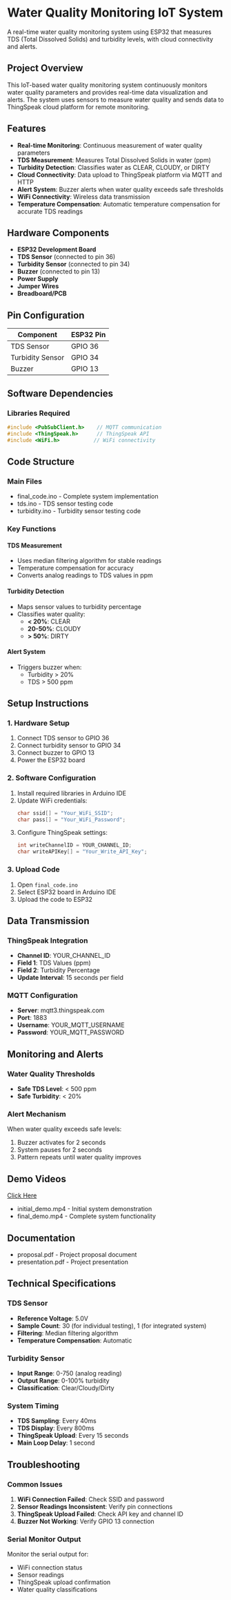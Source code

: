 # Water Quality Monitoring IoT System

A real-time water quality monitoring system using ESP32 that measures TDS (Total Dissolved Solids) and turbidity levels, with cloud connectivity and alerts.

## Project Overview

This IoT-based water quality monitoring system continuously monitors water quality parameters and provides real-time data visualization and alerts. The system uses sensors to measure water quality and sends data to ThingSpeak cloud platform for remote monitoring.

## Features

- **Real-time Monitoring**: Continuous measurement of water quality parameters
- **TDS Measurement**: Measures Total Dissolved Solids in water (ppm)
- **Turbidity Detection**: Classifies water as CLEAR, CLOUDY, or DIRTY
- **Cloud Connectivity**: Data upload to ThingSpeak platform via MQTT and HTTP
- **Alert System**: Buzzer alerts when water quality exceeds safe thresholds
- **WiFi Connectivity**: Wireless data transmission
- **Temperature Compensation**: Automatic temperature compensation for accurate TDS readings

## Hardware Components

- **ESP32 Development Board**
- **TDS Sensor** (connected to pin 36)
- **Turbidity Sensor** (connected to pin 34)
- **Buzzer** (connected to pin 13)
- **Power Supply**
- **Jumper Wires**
- **Breadboard/PCB**

## Pin Configuration

| Component | ESP32 Pin |
|-----------|-----------|
| TDS Sensor | GPIO 36 |
| Turbidity Sensor | GPIO 34 |
| Buzzer | GPIO 13 |

## Software Dependencies

### Libraries Required
```cpp
#include <PubSubClient.h>    // MQTT communication
#include <ThingSpeak.h>      // ThingSpeak API
#include <WiFi.h>           // WiFi connectivity
```

## Code Structure

### Main Files
- final_code.ino - Complete system implementation
- tds.ino - TDS sensor testing code
- turbidity.ino - Turbidity sensor testing code

### Key Functions

#### TDS Measurement
- Uses median filtering algorithm for stable readings
- Temperature compensation for accuracy
- Converts analog readings to TDS values in ppm

#### Turbidity Detection
- Maps sensor values to turbidity percentage
- Classifies water quality:
  - **< 20%**: CLEAR
  - **20-50%**: CLOUDY
  - **> 50%**: DIRTY

#### Alert System
- Triggers buzzer when:
  - Turbidity > 20%
  - TDS > 500 ppm

## Setup Instructions

### 1. Hardware Setup
1. Connect TDS sensor to GPIO 36
2. Connect turbidity sensor to GPIO 34
3. Connect buzzer to GPIO 13
4. Power the ESP32 board

### 2. Software Configuration
1. Install required libraries in Arduino IDE
2. Update WiFi credentials:
   ```cpp
   char ssid[] = "Your_WiFi_SSID";
   char pass[] = "Your_WiFi_Password";
   ```
3. Configure ThingSpeak settings:
   ```cpp
   int writeChannelID = YOUR_CHANNEL_ID;
   char writeAPIKey[] = "Your_Write_API_Key";
   ```

### 3. Upload Code
1. Open `final_code.ino`
2. Select ESP32 board in Arduino IDE
3. Upload the code to ESP32

## Data Transmission

### ThingSpeak Integration
- **Channel ID**: YOUR_CHANNEL_ID
- **Field 1**: TDS Values (ppm)
- **Field 2**: Turbidity Percentage
- **Update Interval**: 15 seconds per field

### MQTT Configuration
- **Server**: mqtt3.thingspeak.com
- **Port**: 1883
- **Username**: YOUR_MQTT_USERNAME
- **Password**: YOUR_MQTT_PASSWORD

## Monitoring and Alerts

### Water Quality Thresholds
- **Safe TDS Level**: < 500 ppm
- **Safe Turbidity**: < 20%

### Alert Mechanism
When water quality exceeds safe levels:
1. Buzzer activates for 2 seconds
2. System pauses for 2 seconds
3. Pattern repeats until water quality improves

## Demo Videos 
[Click Here](https://drive.google.com/drive/folders/1M1vC5WxWjOEIWhvPctRmyXq7FNjlsusn?usp=sharing)
- initial_demo.mp4 - Initial system demonstration
- final_demo.mp4 - Complete system functionality

## Documentation
- proposal.pdf - Project proposal document
- presentation.pdf - Project presentation

## Technical Specifications

### TDS Sensor
- **Reference Voltage**: 5.0V
- **Sample Count**: 30 (for individual testing), 1 (for integrated system)
- **Filtering**: Median filtering algorithm
- **Temperature Compensation**: Automatic

### Turbidity Sensor
- **Input Range**: 0-750 (analog reading)
- **Output Range**: 0-100% turbidity
- **Classification**: Clear/Cloudy/Dirty

### System Timing
- **TDS Sampling**: Every 40ms
- **TDS Display**: Every 800ms
- **ThingSpeak Upload**: Every 15 seconds
- **Main Loop Delay**: 1 second

## Troubleshooting

### Common Issues
1. **WiFi Connection Failed**: Check SSID and password
2. **Sensor Readings Inconsistent**: Verify pin connections
3. **ThingSpeak Upload Failed**: Check API key and channel ID
4. **Buzzer Not Working**: Verify GPIO 13 connection

### Serial Monitor Output
Monitor the serial output for:
- WiFi connection status
- Sensor readings
- ThingSpeak upload confirmation
- Water quality classifications
